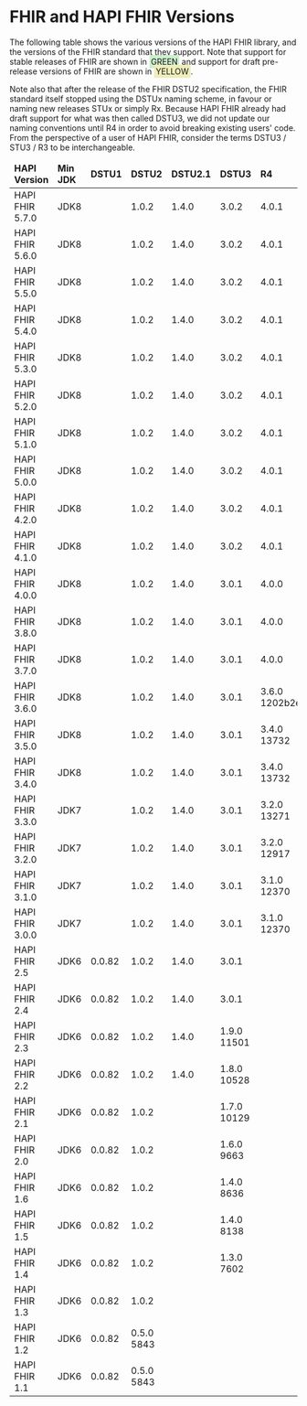 # FHIR and HAPI FHIR Versions

<!--/*
NOTE: This is a one-section page. Don't add more sections, since it will then 
add a TOC and make it harder to read. Horizontal real estate is precious on
this page.
*/-->

The following table shows the various versions of the HAPI FHIR library, and the versions of the FHIR standard that they support. Note that support for stable releases of FHIR are shown in <span style="background: #CEC; padding: 3px;">GREEN</span> and support for draft pre-release versions of FHIR are shown in <span style="background: #EEB; padding: 3px;">YELLOW</span>.

Note also that after the release of the FHIR DSTU2 specification, the FHIR
    standard itself stopped using the DSTUx naming scheme, in favour or naming new releases STUx or simply Rx. Because HAPI FHIR already had draft support for what was then called DSTU3, we did not update our naming conventions until R4 in order to avoid breaking existing users' code. From the perspective of a user of HAPI FHIR, consider the terms DSTU3 / STU3 / R3 to be interchangeable.

<table class="table table-condensed versions-table">
    <thead>
    <tr>
        <td><b>HAPI Version</b></td>
        <td><b>Min JDK</b></td>
        <td><b>DSTU1</b></td>
        <td><b>DSTU2</b></td>
        <td><b>DSTU2.1</b></td>
        <td><b>DSTU3</b></td>
        <td><b>R4</b></td>
        <td><b>R5</b></td>
    </tr>
    </thead>
    <tbody>
    <tr>
        <td>HAPI FHIR 5.7.0</td>
        <td>JDK8</td>
        <td class="versions-table-cell-empty"></td>
        <td class="versions-table-cell-draft">1.0.2</td>
        <td class="versions-table-cell-release">1.4.0</td>
        <td class="versions-table-cell-draft">3.0.2</td>
        <td class="versions-table-cell-draft">4.0.1</td>
        <td class="versions-table-cell-release">5.0.0-snapshot1<span class="download-version-hash"><br/>0394b96b14</span></td>
    </tr>
    <tr>
        <td>HAPI FHIR 5.6.0</td>
        <td>JDK8</td>
        <td class="versions-table-cell-empty"></td>
        <td class="versions-table-cell-draft">1.0.2</td>
        <td class="versions-table-cell-release">1.4.0</td>
        <td class="versions-table-cell-draft">3.0.2</td>
        <td class="versions-table-cell-draft">4.0.1</td>
        <td class="versions-table-cell-release">4.6.0<span class="download-version-hash"><br/>9b829d9714</span></td>
    </tr>
    <tr>
        <td>HAPI FHIR 5.5.0</td>
        <td>JDK8</td>
        <td class="versions-table-cell-empty"></td>
        <td class="versions-table-cell-draft">1.0.2</td>
        <td class="versions-table-cell-release">1.4.0</td>
        <td class="versions-table-cell-draft">3.0.2</td>
        <td class="versions-table-cell-draft">4.0.1</td>
        <td class="versions-table-cell-release">4.6.0<span class="download-version-hash"><br/>9b829d9714</span></td>
    </tr>
    <tr>
        <td>HAPI FHIR 5.4.0</td>
        <td>JDK8</td>
        <td class="versions-table-cell-empty"></td>
        <td class="versions-table-cell-draft">1.0.2</td>
        <td class="versions-table-cell-release">1.4.0</td>
        <td class="versions-table-cell-draft">3.0.2</td>
        <td class="versions-table-cell-draft">4.0.1</td>
        <td class="versions-table-cell-release">4.6.0<span class="download-version-hash"><br/>9b829d9714</span></td>
    </tr>
    <tr>
        <td>HAPI FHIR 5.3.0</td>
        <td>JDK8</td>
        <td class="versions-table-cell-empty"></td>
        <td class="versions-table-cell-draft">1.0.2</td>
        <td class="versions-table-cell-release">1.4.0</td>
        <td class="versions-table-cell-draft">3.0.2</td>
        <td class="versions-table-cell-draft">4.0.1</td>
        <td class="versions-table-cell-release">4.5.0<span class="download-version-hash"><br/>6cd0af3b8c</span></td>
    </tr>
    <tr>
        <td>HAPI FHIR 5.2.0</td>
        <td>JDK8</td>
        <td class="versions-table-cell-empty"></td>
        <td class="versions-table-cell-draft">1.0.2</td>
        <td class="versions-table-cell-release">1.4.0</td>
        <td class="versions-table-cell-draft">3.0.2</td>
        <td class="versions-table-cell-draft">4.0.1</td>
        <td class="versions-table-cell-release">4.5.0<span class="download-version-hash"><br/>6cd0af3b8c</span></td>
    </tr>
    <tr>
        <td>HAPI FHIR 5.1.0</td>
        <td>JDK8</td>
        <td class="versions-table-cell-empty"></td>
        <td class="versions-table-cell-draft">1.0.2</td>
        <td class="versions-table-cell-release">1.4.0</td>
        <td class="versions-table-cell-draft">3.0.2</td>
        <td class="versions-table-cell-draft">4.0.1</td>
        <td class="versions-table-cell-release">4.4.0<span class="download-version-hash"><br/>56b0acf73f</span></td>
    </tr>
    <tr>
        <td>HAPI FHIR 5.0.0</td>
        <td>JDK8</td>
        <td class="versions-table-cell-empty"></td>
        <td class="versions-table-cell-draft">1.0.2</td>
        <td class="versions-table-cell-release">1.4.0</td>
        <td class="versions-table-cell-draft">3.0.2</td>
        <td class="versions-table-cell-draft">4.0.1</td>
        <td class="versions-table-cell-release">4.4.0<span class="download-version-hash"><br/>56b0acf73f</span></td>
    </tr>
    <tr>
        <td>HAPI FHIR 4.2.0</td>
        <td>JDK8</td>
        <td class="versions-table-cell-empty"></td>
        <td class="versions-table-cell-draft">1.0.2</td>
        <td class="versions-table-cell-release">1.4.0</td>
        <td class="versions-table-cell-draft">3.0.2</td>
        <td class="versions-table-cell-draft">4.0.1</td>
        <td class="versions-table-cell-release">4.2.0<span class="download-version-hash"><br/>e0f3f5cc2c</span></td>
    </tr>
    <tr>
        <td>HAPI FHIR 4.1.0</td>
        <td>JDK8</td>
        <td class="versions-table-cell-empty"></td>
        <td class="versions-table-cell-draft">1.0.2</td>
        <td class="versions-table-cell-release">1.4.0</td>
        <td class="versions-table-cell-draft">3.0.2</td>
        <td class="versions-table-cell-draft">4.0.1</td>
        <td class="versions-table-cell-release">4.1.0<span class="download-version-hash"><br/>1a7623d866</span></td>
    </tr>
    <tr>
        <td>HAPI FHIR 4.0.0</td>
        <td>JDK8</td>
        <td class="versions-table-cell-empty"></td>
        <td class="versions-table-cell-draft">1.0.2</td>
        <td class="versions-table-cell-release">1.4.0</td>
        <td class="versions-table-cell-draft">3.0.1</td>
        <td class="versions-table-cell-draft">4.0.0</td>
        <td class="versions-table-cell-release">4.1.0<span class="download-version-hash"><br/>e0e3caf9ba</span></td>
    </tr>
    <tr>
        <td>HAPI FHIR 3.8.0</td>
        <td>JDK8</td>
        <td class="versions-table-cell-empty"></td>
        <td class="versions-table-cell-draft">1.0.2</td>
        <td class="versions-table-cell-release">1.4.0</td>
        <td class="versions-table-cell-draft">3.0.1</td>
        <td class="versions-table-cell-draft">4.0.0</td>
        <td class="versions-table-cell-empty"></td>
    </tr>
    <tr>
        <td>HAPI FHIR 3.7.0</td>
        <td>JDK8</td>
        <td class="versions-table-cell-empty"></td>
        <td class="versions-table-cell-draft">1.0.2</td>
        <td class="versions-table-cell-release">1.4.0</td>
        <td class="versions-table-cell-draft">3.0.1</td>
        <td class="versions-table-cell-draft">4.0.0</td>
        <td class="versions-table-cell-empty"></td>
    </tr>
    <tr>
        <td>HAPI FHIR 3.6.0</td>
        <td>JDK8</td>
        <td class="versions-table-cell-empty"></td>
        <td class="versions-table-cell-draft">1.0.2</td>
        <td class="versions-table-cell-release">1.4.0</td>
        <td class="versions-table-cell-draft">3.0.1</td>
        <td class="versions-table-cell-release">3.6.0<span class="download-version-hash"><br/>1202b2eed0f</span></td>
        <td class="versions-table-cell-empty"></td>
    </tr>
    <tr>
        <td>HAPI FHIR 3.5.0</td>
        <td>JDK8</td>
        <td class="versions-table-cell-empty"></td>
        <td class="versions-table-cell-draft">1.0.2</td>
        <td class="versions-table-cell-release">1.4.0</td>
        <td class="versions-table-cell-draft">3.0.1</td>
        <td class="versions-table-cell-release">3.4.0<span class="download-version-hash"><br/>13732</span></td>
        <td class="versions-table-cell-empty"></td>
    </tr>
    <tr>
        <td>HAPI FHIR 3.4.0</td>
        <td>JDK8</td>
        <td class="versions-table-cell-empty"></td>
        <td class="versions-table-cell-draft">1.0.2</td>
        <td class="versions-table-cell-release">1.4.0</td>
        <td class="versions-table-cell-draft">3.0.1</td>
        <td class="versions-table-cell-release">3.4.0<span class="download-version-hash"><br/>13732</span></td>
        <td class="versions-table-cell-empty"></td>
    </tr>
    <tr>
        <td>HAPI FHIR 3.3.0</td>
        <td>JDK7</td>
        <td class="versions-table-cell-empty"></td>
        <td class="versions-table-cell-draft">1.0.2</td>
        <td class="versions-table-cell-release">1.4.0</td>
        <td class="versions-table-cell-draft">3.0.1</td>
        <td class="versions-table-cell-release">3.2.0<span class="download-version-hash"><br/>13271</span></td>
        <td class="versions-table-cell-empty"></td>
    </tr>
    <tr>
        <td>HAPI FHIR 3.2.0</td>
        <td>JDK7</td>
        <td class="versions-table-cell-empty"></td>
        <td class="versions-table-cell-draft">1.0.2</td>
        <td class="versions-table-cell-release">1.4.0</td>
        <td class="versions-table-cell-draft">3.0.1</td>
        <td class="versions-table-cell-release">3.2.0<span class="download-version-hash"><br/>12917</span></td>
        <td class="versions-table-cell-empty"></td>
    </tr>
    <tr>
        <td>HAPI FHIR 3.1.0</td>
        <td>JDK7</td>
        <td class="versions-table-cell-empty"></td>
        <td class="versions-table-cell-draft">1.0.2</td>
        <td class="versions-table-cell-release">1.4.0</td>
        <td class="versions-table-cell-draft">3.0.1</td>
        <td class="versions-table-cell-release">3.1.0<span class="download-version-hash"><br/>12370</span></td>
        <td class="versions-table-cell-empty"></td>
    </tr>
    <tr>
        <td>HAPI FHIR 3.0.0</td>
        <td>JDK7</td>
        <td class="versions-table-cell-empty"></td>
        <td class="versions-table-cell-draft">1.0.2</td>
        <td class="versions-table-cell-release">1.4.0</td>
        <td class="versions-table-cell-draft">3.0.1</td>
        <td class="versions-table-cell-release">3.1.0<span class="download-version-hash"><br/>12370</span></td>
        <td class="versions-table-cell-empty"></td>
    </tr>
    <tr>
        <td>HAPI FHIR 2.5</td>
        <td>JDK6</td>
        <td class="versions-table-cell-draft">0.0.82</td>
        <td class="versions-table-cell-draft">1.0.2</td>
        <td class="versions-table-cell-release">1.4.0</td>
        <td class="versions-table-cell-draft">3.0.1</td>
        <td class="versions-table-cell-empty"></td>
        <td class="versions-table-cell-empty"></td>
    </tr>
    <tr>
        <td>HAPI FHIR 2.4</td>
        <td>JDK6</td>
        <td class="versions-table-cell-draft">0.0.82</td>
        <td class="versions-table-cell-draft">1.0.2</td>
        <td class="versions-table-cell-release">1.4.0</td>
        <td class="versions-table-cell-draft">3.0.1</td>
        <td class="versions-table-cell-empty"></td>
        <td class="versions-table-cell-empty"></td>
    </tr>
    <tr>
        <td>HAPI FHIR 2.3</td>
        <td>JDK6</td>
        <td class="versions-table-cell-draft">0.0.82</td>
        <td class="versions-table-cell-draft">1.0.2</td>
        <td class="versions-table-cell-release">1.4.0</td>
        <td class="versions-table-cell-release">1.9.0<span class="download-version-hash"><br/>11501</span></td>
        <td class="versions-table-cell-empty"></td>
        <td class="versions-table-cell-empty"></td>
    </tr>
    <tr>
        <td>HAPI FHIR 2.2</td>
        <td>JDK6</td>
        <td class="versions-table-cell-draft">0.0.82</td>
        <td class="versions-table-cell-draft">1.0.2</td>
        <td class="versions-table-cell-release">1.4.0</td>
        <td class="versions-table-cell-release">1.8.0<span class="download-version-hash"><br/>10528</span></td>
        <td class="versions-table-cell-empty"></td>
        <td class="versions-table-cell-empty"></td>
    </tr>
    <tr>
        <td>HAPI FHIR 2.1</td>
        <td>JDK6</td>
        <td class="versions-table-cell-draft">0.0.82</td>
        <td class="versions-table-cell-draft">1.0.2</td>
        <td class="versions-table-cell-empty"></td>
        <td class="versions-table-cell-release">1.7.0<span class="download-version-hash"><br/>10129</span></td>
        <td class="versions-table-cell-empty"></td>
        <td class="versions-table-cell-empty"></td>
    </tr>
    <tr>
        <td>HAPI FHIR 2.0</td>
        <td>JDK6</td>
        <td class="versions-table-cell-draft">0.0.82</td>
        <td class="versions-table-cell-draft">1.0.2</td>
        <td class="versions-table-cell-empty"></td>
        <td class="versions-table-cell-release">1.6.0<span class="download-version-hash"><br/>9663</span></td>
        <td class="versions-table-cell-empty"></td>
        <td class="versions-table-cell-empty"></td>
    </tr>
    <tr>
        <td>HAPI FHIR 1.6</td>
        <td>JDK6</td>
        <td class="versions-table-cell-draft">0.0.82</td>
        <td class="versions-table-cell-draft">1.0.2</td>
        <td class="versions-table-cell-empty"></td>
        <td class="versions-table-cell-release">1.4.0<span class="download-version-hash"><br/>8636</span></td>
        <td class="versions-table-cell-empty"></td>
        <td class="versions-table-cell-empty"></td>
    </tr>
    <tr>
        <td>HAPI FHIR 1.5</td>
        <td>JDK6</td>
        <td class="versions-table-cell-draft">0.0.82</td>
        <td class="versions-table-cell-draft">1.0.2</td>
        <td class="versions-table-cell-empty"></td>
        <td class="versions-table-cell-release">1.4.0<span class="download-version-hash"><br/>8138</span></td>
        <td class="versions-table-cell-empty"></td>
        <td class="versions-table-cell-empty"></td>
    </tr>
    <tr>
        <td>HAPI FHIR 1.4</td>
        <td>JDK6</td>
        <td class="versions-table-cell-draft">0.0.82</td>
        <td class="versions-table-cell-draft">1.0.2</td>
        <td class="versions-table-cell-empty"></td>
        <td class="versions-table-cell-release">1.3.0<span class="download-version-hash"><br/>7602</span></td>
        <td class="versions-table-cell-empty"></td>
        <td class="versions-table-cell-empty"></td>
    </tr>
    <tr>
        <td>HAPI FHIR 1.3</td>
        <td>JDK6</td>
        <td class="versions-table-cell-draft">0.0.82</td>
        <td class="versions-table-cell-draft">1.0.2</td>
        <td class="versions-table-cell-empty"></td>
        <td class="versions-table-cell-empty"></td>
        <td class="versions-table-cell-empty"></td>
        <td class="versions-table-cell-empty"></td>
    </tr>
    <tr>
        <td>HAPI FHIR 1.2</td>
        <td>JDK6</td>
        <td class="versions-table-cell-draft">0.0.82</td>
        <td class="versions-table-cell-release">0.5.0<span class="download-version-hash"><br/>5843</span></td>
        <td class="versions-table-cell-empty"></td>
        <td class="versions-table-cell-empty"></td>
        <td class="versions-table-cell-empty"></td>
        <td class="versions-table-cell-empty"></td>
    </tr>
    <tr>
        <td>HAPI FHIR 1.1</td>
        <td>JDK6</td>
        <td class="versions-table-cell-draft">0.0.82</td>
        <td class="versions-table-cell-release">0.5.0<span class="download-version-hash"><br/>5843</span></td>
        <td class="versions-table-cell-empty"></td>
        <td class="versions-table-cell-empty"></td>
        <td class="versions-table-cell-empty"></td>
        <td class="versions-table-cell-empty"></td>
    </tr>
    </tbody>
</table>
